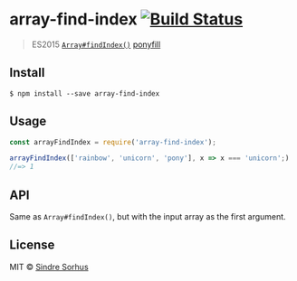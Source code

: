 # array-find-index [![Build Status](https://travis-ci.org/sindresorhus/array-find-index.svg?branch=master)](https://travis-ci.org/sindresorhus/array-find-index)

> ES2015 [`Array#findIndex()`](https://developer.mozilla.org/en-US/docs/Web/JavaScript/Reference/Global_Objects/Array/findIndex) [ponyfill](https://ponyfill.com)


## Install

```
$ npm install --save array-find-index
```


## Usage

```js
const arrayFindIndex = require('array-find-index');

arrayFindIndex(['rainbow', 'unicorn', 'pony'], x => x === 'unicorn';)
//=> 1
```


## API

Same as `Array#findIndex()`, but with the input array as the first argument.


## License

MIT © [Sindre Sorhus](https://sindresorhus.com)
